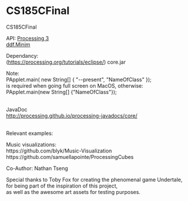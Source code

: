# CS185CFinal
CS185CFinal

<p>
API:
<a href="https://processing.org/">Processing 3</a> <br>
<a href="https://github.com/ddf/Minim">ddf.Minim</a>
</p>

Dependancy:<br>
(https://processing.org/tutorials/eclipse/)
core.jar

Note: <br>
PApplet.main( new String[] { "--present", "NameOfClass" }); <br>
is required when going full screen on MacOS, otherwise: <br>
PApplet.main(new String[] {"NameOfClass"}); <br>

<br>JavaDoc
<br>http://processing.github.io/processing-javadocs/core/<br>

<br>Relevant examples:
<p>
Music visualizations: 
<br>https://github.com/blyk/Music-Visualization
<br>https://github.com/samuellapointe/ProcessingCubes
</p>

<p>
Co-Author: Nathan Tseng
</p>

<p>
Special thanks to Toby Fox for creating the phenomenal game Undertale, 
<br>for being part of the inspiration of this project,
<br>as well as the awesome art assets for testing purposes.
</p>

